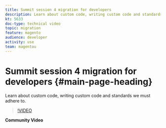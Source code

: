 ```yaml
---
title: Summit session 4 migration for developers
description: Learn about custom code, writing custom code and standards we must adhere to.
kt: 5633
doc-type: technical video
topic: migration
feature: magento
audience: developer
activity: use
team: magentou
---
```


# Summit session 4 migration for developers {#main-page-heading}

Learn about custom code, writing custom code and standards we must adhere to.

>[!VIDEO](https://video.tv.adobe.com/v/35708?quality=12&learn=on)

**Community Video**